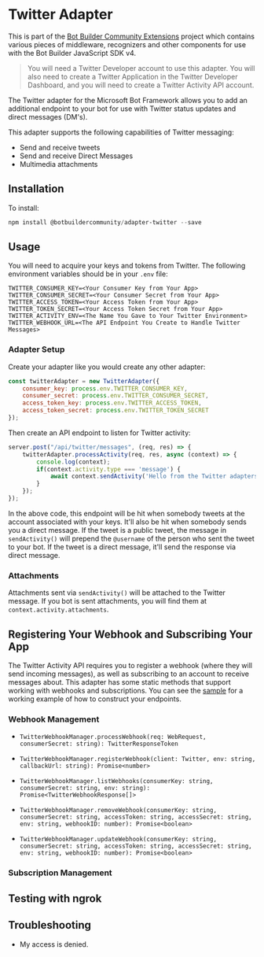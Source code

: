 # Twitter Adapter

This is part of the [Bot Builder Community Extensions](https://github.com/BotBuilderCommunity/botbuilder-community-js) project which contains various pieces of middleware, recognizers and other components for use with the Bot Builder JavaScript SDK v4.

> You will need a Twitter Developer account to use this adapter. You will also need to create a Twitter Application in the Twitter Developer Dashboard, and you will need to create a Twitter Activity API account.

The Twitter adapter for the Microsoft Bot Framework allows you to add an additional endpoint to your bot for use with Twitter status updates and direct messages (DM's).

This adapter supports the following capabilities of Twitter messaging:

* Send and receive tweets
* Send and receive Direct Messages
* Multimedia attachments

## Installation

To install:

```powershell
npm install @botbuildercommunity/adapter-twitter --save
```

## Usage

You will need to acquire your keys and tokens from Twitter. The following environment variables should be in your `.env` file:

    TWITTER_CONSUMER_KEY=<Your Consumer Key from Your App>
    TWITTER_CONSUMER_SECRET=<Your Consumer Secret from Your App>
    TWITTER_ACCESS_TOKEN=<Your Access Token from Your App>
    TWITTER_TOKEN_SECRET=<Your Access Token Secret from Your App>
    TWITTER_ACTIVITY_ENV=<The Name You Gave to Your Twitter Environment>
    TWITTER_WEBHOOK_URL=<The API Endpoint You Create to Handle Twitter Messages>

### Adapter Setup

Create your adapter like you would create any other adapter:

```javascript
const twitterAdapter = new TwitterAdapter({
    consumer_key: process.env.TWITTER_CONSUMER_KEY,
    consumer_secret: process.env.TWITTER_CONSUMER_SECRET,
    access_token_key: process.env.TWITTER_ACCESS_TOKEN,
    access_token_secret: process.env.TWITTER_TOKEN_SECRET
});
```

Then create an API endpoint to listen for Twitter activity:

```javascript
server.post("/api/twitter/messages", (req, res) => {
    twitterAdapter.processActivity(req, res, async (context) => {
        console.log(context);
        if(context.activity.type === 'message') {
            await context.sendActivity('Hello from the Twitter adapters.');
        }
    });
});
```

In the above code, this endpoint will be hit when somebody tweets at the account associated with your keys. It'll also be hit when somebody sends you a direct message. If the tweet is a public tweet, the message in `sendActivity()` will prepend the `@username` of the person who sent the tweet to your bot. If the tweet is a direct message, it'll send the response via direct message.

### Attachments

Attachments sent via `sendActivity()` will be attached to the Twitter message. If you bot is sent attachments, you will find them at `context.activity.attachments`.

## Registering Your Webhook and Subscribing Your App

The Twitter Activity API requires you to register a webhook (where they will send incoming messages), as well as subscribing to an account to receive messages about. This adapter has some static methods that support working with webhooks and subscriptions. You can see the [sample](../../sample/adapter-twitter/index.js) for a working example of how to construct your endpoints.

### Webhook Management

* `TwitterWebhookManager.processWebhook(req: WebRequest, consumerSecret: string): TwitterResponseToken`

* `TwitterWebhookManager.registerWebhook(client: Twitter, env: string, callbackUrl: string): Promise<number>`

* `TwitterWebhookManager.listWebhooks(consumerKey: string, consumerSecret: string, env: string): Promise<TwitterWebhookResponse[]>`

* `TwitterWebhookManager.removeWebhook(consumerKey: string, consumerSecret: string, accessToken: string, accessSecret: string, env: string, webhookID: number): Promise<boolean>`

* `TwitterWebhookManager.updateWebhook(consumerKey: string, consumerSecret: string, accessToken: string, accessSecret: string, env: string, webhookID: number): Promise<boolean>`

### Subscription Management



## Testing with ngrok

## Troubleshooting

* My access is denied.
